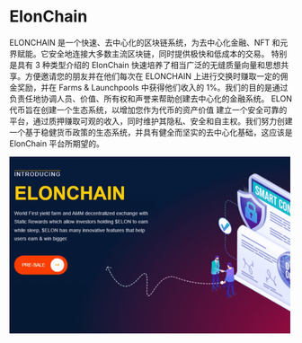 # ElonChain

ELONCHAIN 是一个快速、去中心化的区块链系统，为去中心化金融、NFT 和元界赋能。它安全地连接大多数主流区块链，同时提供极快和低成本的交易。
特别是具有 3 种类型介绍的 ElonChain 快速培养了相当广泛的无缝质量向量和思想共享。方便邀请您的朋友并在他们每次在 ELONCHAIN 上进行交换时赚取一定的佣金奖励，并在 Farms & Launchpools 中获得他们收入的 1%。我们的目的是通过负责任地协调人员、价值、所有权和声誉来帮助创建去中心化的金融系统。 ELON 代币旨在创建一个生态系统，以增加您作为代币的资产价值 建立一个安全可靠的平台，通过质押赚取可观的收入，同时维护其隐私、安全和自主权。我们努力创建一个基于稳健货币政策的生态系统，并具有健全而坚实的去中心化基础，这应该是 ElonChain 平台所期望的。

![elonchain-dapp-defi-bsc-image1-500x315_ddc886b08081ebaf23465c5939d46657](elonchain-dapp-defi-bsc-image1-500x315_ddc886b08081ebaf23465c5939d46657.png)


